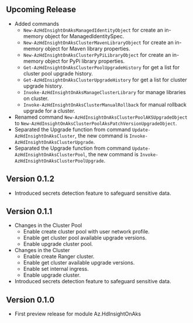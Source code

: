 <!--
    Please leave this section at the top of the change log.

    Changes for the upcoming release should go under the section titled "Upcoming Release", and should adhere to the following format:

    ## Upcoming Release
    * Overview of change #1
        - Additional information about change #1
    * Overview of change #2
        - Additional information about change #2
        - Additional information about change #2
    * Overview of change #3
    * Overview of change #4
        - Additional information about change #4

    ## YYYY.MM.DD - Version X.Y.Z (Previous Release)
    * Overview of change #1
        - Additional information about change #1
-->
## Upcoming Release
* Added commands
  - `New-AzHdInsightOnAksManagedIdentityObject` for create an in-memory object for ManagedIdentitySpec.
  - `New-AzHdInsightOnAksClusterMavenLibraryObject` for create an in-memory object for Maven library properties.
  - `New-AzHdInsightOnAksClusterPyPiLibraryObject` for create an in-memory object for PyPi library properties.
  - `Get-AzHdInsightOnAksClusterPoolUpgradeHistory` for get a list for cluster pool upgrade history.
  - `Get-AzHdInsightOnAksClusterUpgradeHistory` for get a list for cluster upgrade history.
  - `Invoke-AzHdInsightOnAksManageClusterLibrary` for manage libraries on cluster.
  - `Invoke-AzHdInsightOnAksClusterManualRollback` for manual rollback upgrade for a cluster.
* Renamed command `New-AzHdInsightOnAksClusterPoolAKSUpgradeObject` to `New-AzHdInsightOnAksClusterPoolAksPatchVersionUpgradeObject`. 
* Separated the Upgrade function from command `Update-AzHdInsightOnAksCluster`, the new command is `Invoke-AzHdInsightOnAksClusterUpgrade`. 
* Separated the Upgrade function from command `Update-AzHdInsightOnAksClusterPool`, the new command is `Invoke-AzHdInsightOnAksClusterPoolUpgrade`.

## Version 0.1.2
* Introduced secrets detection feature to safeguard sensitive data.

## Version 0.1.1
* Changes in the Cluster Pool
  - Enable create cluster pool with user network profile.
  - Enable get cluster pool available upgrade versions.
  - Enable upgrade cluster pool.
* Changes in the Cluster
  - Enable create Ranger cluster.
  - Enable get cluster available upgrade versions.
  - Enable set internal ingress.
  - Enable upgrade cluster.
* Introduced secrets detection feature to safeguard sensitive data.

## Version 0.1.0
* First preview release for module Az.HdInsightOnAks

